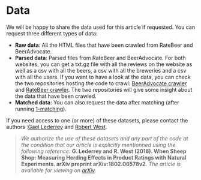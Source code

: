 # Data

We will be happy to share the data used for this article if requested. You can request three different types of data:

- **Raw data**: All the HTML files that have been crawled from RateBeer and BeerAdvocate.
- **Parsed data**: Parsed files from RateBeer and BeerAdvocate. For both websites, you can get a txt.gz file with all the reviews on the website as well as a csv with all the beers, a csv with all the breweries and a csv with all the users. If you want to have a look at the data, you can check the two repositories hosting the code to crawl: [BeerAdvocate crawler](https://github.com/glederrey/beeradvocate_crawler) and [RateBeer crawler](https://github.com/glederrey/ratebeer_crawler). The two repositories will give some insight about the data that have been crawled.
- **Matched data**: You can also request the data after matching (after running [1-matching](https://github.com/epfl-dlab/when_sheep_shop/blob/master/code/notebooks/1-matching.ipynb)).

If you need access to one (or more) of these datasets, please contact the authors :[Gael Lederrey](mailto:gael.lederrey@epfl.ch) and [Robert West](mailto:robert.west@epfl.ch).

> *We authorize the use of these datasets and any part of the code at the condition that our article is explicitly mentionned using the following reference:* **G. Lederrey and R. West (2018). When Sheep Shop: Measuring Herding Effects in Product Ratings with Natural Experiments. arXiv preprint arXiv:1802.06578v2**. *The article is available for viewing on [arXiv](https://arxiv.org/abs/1802.06578v2).*
